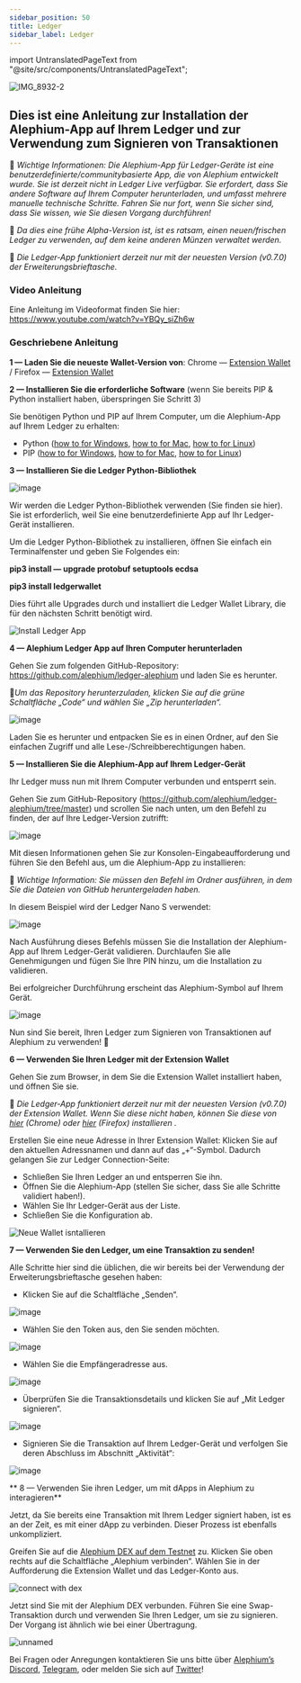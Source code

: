 ```yaml
---
sidebar_position: 50
title: Ledger
sidebar_label: Ledger
---
```


import UntranslatedPageText from "@site/src/components/UntranslatedPageText";

<UntranslatedPageText />

![IMG_8932-2](https://github.com/alephium/alephium/assets/88235023/010e915e-0ecd-4f8f-808e-4223202eaecd)

## Dies ist eine Anleitung zur Installation der Alephium-App auf Ihrem Ledger und zur Verwendung zum Signieren von Transaktionen

🚨 *Wichtige Informationen: Die Alephium-App für Ledger-Geräte ist eine benutzerdefinierte/communitybasierte App, die von Alephium entwickelt wurde. Sie ist derzeit nicht in Ledger Live verfügbar. Sie erfordert, dass Sie andere Software auf Ihrem Computer herunterladen, und umfasst mehrere manuelle technische Schritte. Fahren Sie nur fort, wenn Sie sicher sind, dass Sie wissen, wie Sie diesen Vorgang durchführen!*

🚨 *Da dies eine frühe Alpha-Version ist, ist es ratsam, einen neuen/frischen Ledger zu verwenden, auf dem keine anderen Münzen verwaltet werden.*

🚨 *Die Ledger-App funktioniert derzeit nur mit der neuesten Version (v0.7.0) der Erweiterungsbrieftasche.*

### Video Anleitung
Eine Anleitung im Videoformat finden Sie hier: https://www.youtube.com/watch?v=YBQy_siZh6w

### Geschriebene Anleitung

**1 — Laden Sie die neueste Wallet-Version von**: Chrome — [Extension Wallet](https://chrome.google.com/webstore/detail/alephium-extension-wallet/gdokollfhmnbfckbobkdbakhilldkhcj) / Firefox — [Extension Wallet](https://addons.mozilla.org/en-US/firefox/addon/alephiumextensionwallet/)


**2 — Installieren Sie die erforderliche Software** (wenn Sie bereits PIP & Python installiert haben, überspringen Sie Schritt 3)

Sie benötigen Python und PIP auf Ihrem Computer, um die Alephium-App auf Ihrem Ledger zu erhalten:

* Python ([how to for Windows](https://www.simplilearn.com/tutorials/python-tutorial/python-installation-on-windows#:~:text=To%20download%20Python%2C%20you%20need,then%20select%20the%20Windows%20option.), [how to for Mac](https://docs.python.org/3/using/mac.html), [how to for Linux](https://docs.python-guide.org/starting/install3/linux/))
* PIP ([how to for Windows](https://www.dataquest.io/blog/install-pip-windows/), [how to for Mac](https://www.groovypost.com/howto/install-pip-on-a-mac/), [how to for Linux](https://docs.python-guide.org/starting/install3/linux/))


**3 — Installieren Sie die Ledger Python-Bibliothek**

![image](https://github.com/alephium/docs/assets/88235023/fade8c08-f3a1-41b2-b7e9-9a3cd638a683)

Wir werden die Ledger Python-Bibliothek verwenden (Sie finden sie hier). Sie ist erforderlich, weil Sie eine benutzerdefinierte App auf Ihr Ledger-Gerät installieren.

Um die Ledger Python-Bibliothek zu installieren, öffnen Sie einfach ein Terminalfenster und geben Sie Folgendes ein:

**pip3 install — upgrade protobuf setuptools ecdsa**

**pip3 install ledgerwallet**

Dies führt alle Upgrades durch und installiert die Ledger Wallet Library, die für den nächsten Schritt benötigt wird.

![Install Ledger App](https://github.com/alephium/docs/assets/88235023/f3f096e3-fb9b-4a8c-9a98-a060112b0f5f)

**4 — Alephium Ledger App auf Ihren Computer herunterladen**

Gehen Sie zum folgenden GitHub-Repository: https://github.com/alephium/ledger-alephium und laden Sie es herunter.

🚨*Um das Repository herunterzuladen, klicken Sie auf die grüne Schaltfläche „Code“ und wählen Sie „Zip herunterladen“.*

![image](https://github.com/alephium/docs/assets/88235023/f699b669-1b00-4b2e-9649-5cedd221e0cb)

Laden Sie es herunter und entpacken Sie es in einen Ordner, auf den Sie einfachen Zugriff und alle Lese-/Schreibberechtigungen haben.

**5 — Installieren Sie die Alephium-App auf Ihrem Ledger-Gerät**

Ihr Ledger muss nun mit Ihrem Computer verbunden und entsperrt sein.

Gehen Sie zum GitHub-Repository (https://github.com/alephium/ledger-alephium/tree/master) und scrollen Sie nach unten, um den Befehl zu finden, der auf Ihre Ledger-Version zutrifft:

![image](https://github.com/alephium/docs/assets/88235023/6c5df18d-c59f-4ae4-ad8c-3e7bceb65014)

Mit diesen Informationen gehen Sie zur Konsolen-Eingabeaufforderung und führen Sie den Befehl aus, um die Alephium-App zu installieren:

🚨 *Wichtige Information: Sie müssen den Befehl im Ordner ausführen, in dem Sie die Dateien von GitHub heruntergeladen haben.*

In diesem Beispiel wird der Ledger Nano S verwendet:

![image](https://github.com/alephium/docs/assets/88235023/d92896ef-5f9b-43a6-8f53-ab56f38c1700)

Nach Ausführung dieses Befehls müssen Sie die Installation der Alephium-App auf Ihrem Ledger-Gerät validieren. Durchlaufen Sie alle Genehmigungen und fügen Sie Ihre PIN hinzu, um die Installation zu validieren.

Bei erfolgreicher Durchführung erscheint das Alephium-Symbol auf Ihrem Gerät.

![image](https://github.com/alephium/docs/assets/88235023/7c41b2d3-ea5a-44ca-bd05-46338cf3274c)

Nun sind Sie bereit, Ihren Ledger zum Signieren von Transaktionen auf Alephium zu verwenden! 🎉

**6 — Verwenden Sie Ihren Ledger mit der Extension Wallet**

Gehen Sie zum Browser, in dem Sie die Extension Wallet installiert haben, und öffnen Sie sie.

🚨 *Die Ledger-App funktioniert derzeit nur mit der neuesten Version (v0.7.0) der Extension Wallet. Wenn Sie diese nicht haben, können Sie diese von [hier](https://chrome.google.com/webstore/detail/alephium-extension-wallet/gdokollfhmnbfckbobkdbakhilldkhcj/related) (Chrome) oder [hier](https://addons.mozilla.org/en-US/firefox/addon/alephiumextensionwallet/) (Firefox) installieren .*

Erstellen Sie eine neue Adresse in Ihrer Extension Wallet: Klicken Sie auf den aktuellen Adressnamen und dann auf das „+“-Symbol. Dadurch gelangen Sie zur Ledger Connection-Seite:

* Schließen Sie Ihren Ledger an und entsperren Sie ihn.
* Öffnen Sie die Alephium-App (stellen Sie sicher, dass Sie alle Schritte validiert haben!).
* Wählen Sie Ihr Ledger-Gerät aus der Liste.
* Schließen Sie die Konfiguration ab.

![Neue Wallet isntallieren](https://github.com/alephium/alephium/assets/88235023/5fa7e000-2f77-4b44-9dfa-13b784e05eba)

**7 —  Verwenden Sie den Ledger, um eine Transaktion zu senden!**

Alle Schritte hier sind die üblichen, die wir bereits bei der Verwendung der Erweiterungsbrieftasche gesehen haben:

* Klicken Sie auf die Schaltfläche „Senden“.

![image](https://github.com/alephium/docs/assets/88235023/17eaf25a-5629-48cb-bee7-996513e9a7b4)

* Wählen Sie den Token aus, den Sie senden möchten.

![image](https://github.com/alephium/docs/assets/88235023/60a3ed3b-04f7-447a-9472-886147d2b5d4)

* Wählen Sie die Empfängeradresse aus.

![image](https://github.com/alephium/docs/assets/88235023/b6b7aae2-4c9e-4048-934e-95caa93bf577)

* Überprüfen Sie die Transaktionsdetails und klicken Sie auf „Mit Ledger signieren“.

![image](https://github.com/alephium/docs/assets/88235023/fde7b7c2-b864-468e-bb3f-66448fe8a4d2)

* Signieren Sie die Transaktion auf Ihrem Ledger-Gerät und verfolgen Sie deren Abschluss im Abschnitt „Aktivität“:

![image](https://github.com/alephium/docs/assets/88235023/efffc0de-01f8-48d7-a67c-ed1487c95483)

** 8 — Verwenden Sie ihren Ledger, um mit dApps in Alephium zu interagieren** 

Jetzt, da Sie bereits eine Transaktion mit Ihrem Ledger signiert haben, ist es an der Zeit, es mit einer dApp zu verbinden. Dieser Prozess ist ebenfalls unkompliziert.

Greifen Sie auf die [Alephium DEX auf dem Testnet](https://alephium.github.io/alephium-dex) zu. Klicken Sie oben rechts auf die Schaltfläche „Alephium verbinden“. Wählen Sie in der Aufforderung die Extension Wallet und das Ledger-Konto aus.

![connect with dex](https://github.com/alephium/alephium/assets/88235023/f3e6cf9e-e632-4bc0-84a8-67f38d067311)

Jetzt sind Sie mit der Alephium DEX verbunden. Führen Sie eine Swap-Transaktion durch und verwenden Sie Ihren Ledger, um sie zu signieren. Der Vorgang ist ähnlich wie bei einer Übertragung.

![unnamed](https://github.com/alephium/alephium/assets/88235023/bb263f71-3801-4be3-86cd-d7a18b525e0a)

Bei Fragen oder Anregungen kontaktieren Sie uns bitte über [Alephium’s Discord](http://alephium.org/discord), [Telegram](https://t.me/alephiumgroup), oder melden Sie sich auf [Twitter](https://twitter.com/alephium)!

